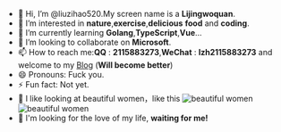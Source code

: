 - 👋 Hi, I’m @liuzihao520.My screen name is a **Lijingwoquan**.
- 👀 I’m interested in **nature**,**exercise**,**delicious** **food** and **coding**.
- 🌱 I’m currently learning **Golang**,**TypeScript**,**Vue**...
- 💞️ I’m looking to collaborate on **Microsoft**.
- 📫 How to reach me:**QQ** : **2115883273**,**WeChat** : **lzh2115883273** and welcome to my [Blog](http://www.liuzihao.online) (**Will become better**)
- 😄 Pronouns: Fuck you.
- ⚡ Fun fact: Not yet.
- 🍉 I like looking at beautiful women，like this
![beautiful women](http://liuzihao.online:8080/img/9.jpg)
![beautiful women](http://liuzihao.online:8080/img/11.jpg)
- 🍇 I'm looking for the love of my life, **waiting for me!**
<!---
liuzihao520/liuzihao520 is a ✨ special ✨ repository because its `README.md` (this file) appears on your GitHub profile.
You can click the Preview link to take a look at your changes.
--->
